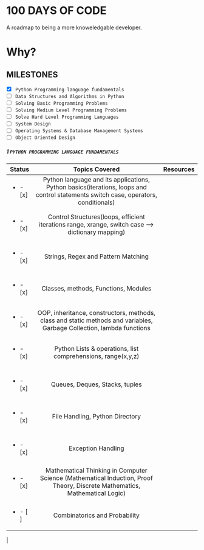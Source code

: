 # 100 DAYS OF CODE

A roadmap to being a more knoweledgable developer.

# Why?

## MILESTONES
- [x] `Python Programming language fundamentals`
- [ ] `Data Structures and Algorithms in Python`
- [ ] `Solving Basic Programming Problems`
- [ ] `Solving Medium Level Programming Problems`
- [ ] `Solve Hard Level Programming Languages`
- [ ] `System Design`
- [ ] `Operating Systems & Database Management Systems`
- [ ] `Object Oriented Design`

##### 1 `PYTHON PROGRAMMING LANGUAGE FUNDAMENTALS`

| Status                   |                                                           Topics Covered                                                           |  Resources
| ------------------------ | :--------------------------------------------------------------------------------------------------------------------------------: | :----------------------------------------------------------------------: |
| <ul><li>- [x] </li></ul> | Python language and its applications, Python basics(iterations, loops and control statements switch case, operators, conditionals) |
|                          |                                                                                                                                    |
| <ul><li>- [x] </li></ul> | Control Structures(loops, efficient iterations range, xrange, switch case --> dictionary mapping)                                  |
|                          |                                                                                                                                    |
| <ul><li>- [x] </li></ul> | Strings, Regex and Pattern Matching                                                                                                |
|                          |                                                                                                                                    |
| <ul><li>- [x] </li></ul> | Classes, methods, Functions, Modules                                                                                               |
|                          |                                                                                                                                    |
| <ul><li>- [x] </li></ul> | OOP, inheritance, constructors, methods, class and static methods and variables, Garbage Collection, lambda functions              |
|                          |                                                                                                                                    |
| <ul><li>- [x] </li></ul> | Python Lists & operations, list comprehensions, range(x,y,z)                                                                       |
|                          |                                                                                                                                    |
| <ul><li>- [x] </li></ul> | Queues, Deques, Stacks, tuples                                                                                                     |
|                          |                                                                                                                                    |
| <ul><li>- [x] </li></ul> | File Handling, Python Directory                                                                                                    |
|                          |                                                                                                                                    |
| <ul><li>- [x] </li></ul> | Exception Handling                                                                                                                 |
|                          |                                                                                                                                    |
| <ul><li>- [x] </li></ul> | Mathematical Thinking in Computer Science (Mathematical Induction, Proof Theory, Discrete Mathematics, Mathematical Logic)         |
|                          |                                                                                                                                    |
| <ul><li>- [ ] </li></ul> | Combinatorics and Probability                                                                                                      |
|
